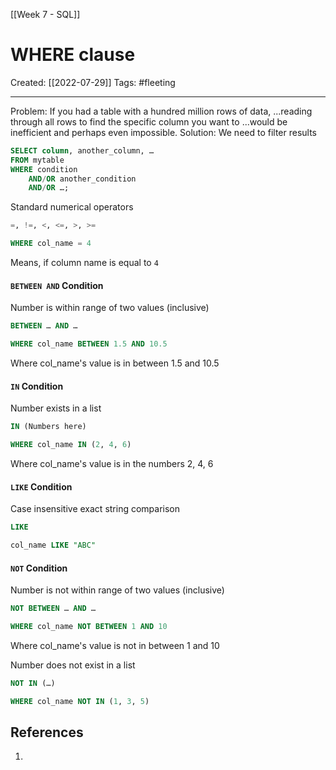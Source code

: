 [[Week 7 - SQL]]

# WHERE clause
Created:  [[2022-07-29]]
Tags: #fleeting 

---
Problem: If you had a table with a hundred million rows of data, 
...reading through all rows to find the specific column you want to
...would be inefficient and perhaps even impossible.
Solution: We need to filter results

```SQL
SELECT column, another_column, …
FROM mytable
WHERE condition
    AND/OR another_condition
    AND/OR …;
```


Standard numerical operators
```SQL
=, !=, <, <=, >, >=

WHERE col_name = 4
```
Means, if column name is equal to `4`

#### `BETWEEN AND` Condition
Number is within range of two values (inclusive)
```SQL
BETWEEN … AND …

WHERE col_name BETWEEN 1.5 AND 10.5
```
Where col_name's value is in between 1.5 and 10.5

#### `IN` Condition
Number exists in a list
```SQL
IN (Numbers here)

WHERE col_name IN (2, 4, 6)
```
Where col_name's value is in the numbers 2, 4, 6


#### `LIKE` Condition
Case insensitive exact string comparison
```SQL
LIKE

col_name LIKE "ABC"
```




####  `NOT` Condition  
Number is not within range of two values (inclusive)
```SQL
NOT BETWEEN … AND …

WHERE col_name NOT BETWEEN 1 AND 10
```
Where col_name's value is not in between 1 and 10


Number does not exist in a list
```SQL
NOT IN (…)

WHERE col_name NOT IN (1, 3, 5)
```














## References
1. 